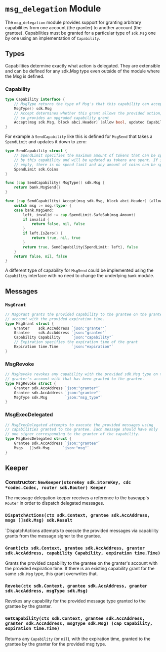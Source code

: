 # `msg_delegation` Module

The `msg_delegation` module provides support for granting arbitrary capabilities
from one account (the granter) to another account (the grantee). Capabilities
must be granted for a particular type of `sdk.Msg` one by one using an implementation
of `Capability`.

## Types

Capabilities determine exactly what action is delegated. They are extensible
and can be defined for any sdk.Msg type even outside of the module where the Msg is defined.

### Capability

```go
type Capability interface {
	// MsgType returns the type of Msg's that this capability can accept
	MsgType() sdk.Msg
	// Accept determines whether this grant allows the provided action, and if
	// so provides an upgraded capability grant
	Accept(msg sdk.Msg, block abci.Header) (allow bool, updated Capability, delete bool)
}
```

For example a `SendCapability` like this is defined for `MsgSend` that takes
a `SpendLimit` and updates it down to zero:

```go
type SendCapability struct {
	// SpendLimit specifies the maximum amount of tokens that can be spent
	// by this capability and will be updated as tokens are spent. If it is
	// empty, there is no spend limit and any amount of coins can be spent.
	SpendLimit sdk.Coins
}

func (cap SendCapability) MsgType() sdk.Msg {
	return bank.MsgSend{}
}

func (cap SendCapability) Accept(msg sdk.Msg, block abci.Header) (allow bool, updated Capability, delete bool) {
	switch msg := msg.(type) {
	case bank.MsgSend:
		left, invalid := cap.SpendLimit.SafeSub(msg.Amount)
		if invalid {
			return false, nil, false
		}
		if left.IsZero() {
			return true, nil, true
		}
		return true, SendCapability{SpendLimit: left}, false
	}
	return false, nil, false
}
```

A different type of capability for `MsgSend` could be implemented
using the `Capability` interface with no need to change the underlying
`bank` module.

## Messages

### `MsgGrant`

```go
// MsgGrant grants the provided capability to the grantee on the granter's
// account with the provided expiration time.
type MsgGrant struct {
	Granter    sdk.AccAddress `json:"granter"`
	Grantee    sdk.AccAddress `json:"grantee"`
	Capability Capability     `json:"capability"`
    // Expiration specifies the expiration time of the grant
	Expiration time.Time      `json:"expiration"`
}
```

### MsgRevoke

```go
// MsgRevoke revokes any capability with the provided sdk.Msg type on the
// granter's account with that has been granted to the grantee.
type MsgRevoke struct {
	Granter sdk.AccAddress `json:"granter"`
	Grantee sdk.AccAddress `json:"grantee"`
	MsgType sdk.Msg        `json:"msg_type"`
}

```

### MsgExecDelegated

```go
// MsgExecDelegated attempts to execute the provided messages using
// capabilities granted to the grantee. Each message should have only
// one signer corresponding to the granter of the capability.
type MsgExecDelegated struct {
	Grantee sdk.AccAddress `json:"grantee"`
	Msgs   []sdk.Msg      `json:"msg"`
}
```

## Keeper

### Constructor: `NewKeeper(storeKey sdk.StoreKey, cdc *codec.Codec, router sdk.Router) Keeper`

The message delegation keeper receives a reference to the baseapp's `Router` in order
to dispatch delegated messages.

### `DispatchActions(ctx sdk.Context, grantee sdk.AccAddress, msgs []sdk.Msg) sdk.Result`

`DispatchActions attempts to execute the provided messages via capability
grants from the message signer to the grantee.

### `Grant(ctx sdk.Context, grantee sdk.AccAddress, granter sdk.AccAddress, capability Capability, expiration time.Time)`

Grants the provided capability to the grantee on the granter's account with the provided expiration
time. If there is an existing capability grant for the same `sdk.Msg` type, this grant
overwrites that.

### `Revoke(ctx sdk.Context, grantee sdk.AccAddress, granter sdk.AccAddress, msgType sdk.Msg)`

Revokes any capability for the provided message type granted to the grantee by the granter.

### `GetCapability(ctx sdk.Context, grantee sdk.AccAddress, granter sdk.AccAddress, msgType sdk.Msg) (cap Capability, expiration time.Time)`

Returns any `Capability` (or `nil`), with the expiration time, granted to the grantee by the granter for the provided msg type.
